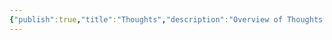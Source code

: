 ```yaml
---
{"publish":true,"title":"Thoughts","description":"Overview of Thoughts tag.","created":"Wednesday, February 19th 2025, 9:13:52 pm","modified":"Wednesday, March 12th 2025, 2:34:46 am","cssclasses":"mado-heading"}
---
```




